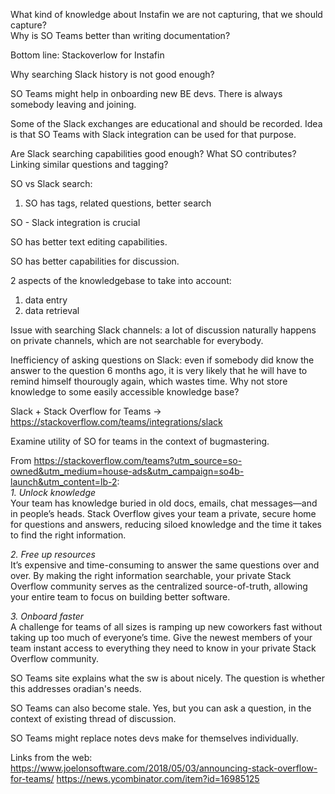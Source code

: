 What kind of knowledge about Instafin we are not capturing, that we should capture?  
Why is SO Teams better than writing documentation?

Bottom line: Stackoverlow for Instafin

Why searching Slack history is not good enough?

SO Teams might help in onboarding new BE devs. There is always somebody leaving and joining.

Some of the Slack exchanges are educational and should be recorded. Idea is that SO Teams with Slack integration can be used for that purpose.

Are Slack searching capabilities good enough? What SO contributes? Linking similar questions and tagging?

SO vs Slack search:
1. SO has tags, related questions, better search

SO - Slack integration is crucial

SO has better text editing capabilities.

SO has better capabilities for discussion.

2 aspects of the knowledgebase to take into account:
1. data entry
2. data retrieval

Issue with searching Slack channels: a lot of discussion naturally happens on private channels, which are not searchable for everybody.

Inefficiency of asking questions on Slack: even if somebody did know the answer to the question 6 months ago, it is very likely that he will have to remind himself thourougly again, which wastes time. Why not store knowledge to some easily accessible knowledge base?

Slack + Stack Overflow for Teams -> https://stackoverflow.com/teams/integrations/slack

Examine utility of SO for teams in the context of bugmastering.

From https://stackoverflow.com/teams?utm_source=so-owned&utm_medium=house-ads&utm_campaign=so4b-launch&utm_content=lb-2:  
*1. Unlock knowledge*  
Your team has knowledge buried in old docs, emails, chat messages—and in people’s heads. Stack Overflow gives your team a private, secure home for questions and answers, reducing siloed knowledge and the time it takes to find the right information.

*2. Free up resources*  
It’s expensive and time-consuming to answer the same questions over and over. By making the right information searchable, your private Stack Overflow community serves as the centralized source-of-truth, allowing your entire team to focus on building better software.

*3. Onboard faster*  
A challenge for teams of all sizes is ramping up new coworkers fast without taking up too much of everyone’s time. Give the newest members of your team instant access to everything they need to know in your private Stack Overflow community.

SO Teams site explains what the sw is about nicely. The question is whether this addresses oradian's needs.

SO Teams can also become stale. Yes, but you can ask a question, in the context of existing thread of discussion.  

SO Teams might replace notes devs make for themselves individually.

Links from the web:
https://www.joelonsoftware.com/2018/05/03/announcing-stack-overflow-for-teams/
https://news.ycombinator.com/item?id=16985125
